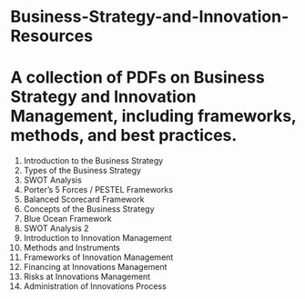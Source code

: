 # Business-Strategy-and-Innovation-Resources
# A collection of PDFs on Business Strategy and Innovation Management, including frameworks, methods, and best practices.

1. Introduction to the Business Strategy
2. Types of the Business Strategy
3. SWOT Analysis
4. Porter’s 5 Forces / PESTEL Frameworks
5. Balanced Scorecard Framework
6. Concepts of the Business Strategy
7. Blue Ocean Framework
8. SWOT Analysis 2
9. Introduction to Innovation Management
10. Methods and Instruments
11. Frameworks of Innovation Management
12. Financing at Innovations Management
13. Risks at Innovations Management
14. Administration of Innovations Process
